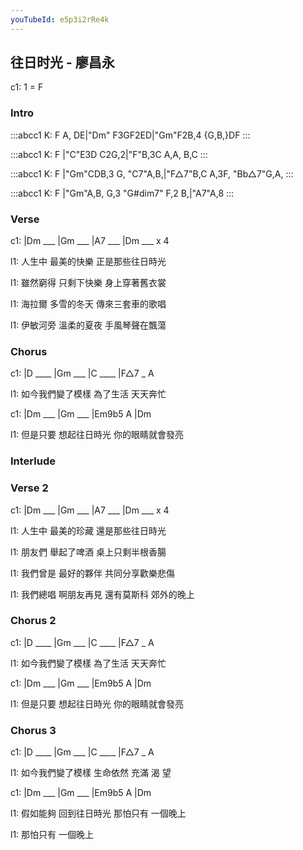 ```yaml
---
youTubeId: e5p3i2rRe4k
---
```


## 往日时光 - 廖昌永

c1: 1 = F 

### Intro

:::abcc1
K: F
A, DE|"Dm" F3GF2ED|"Gm"F2B,4 {G,B,}DF
:::

:::abcc1
K: F
|"C"E3D C2G,2|"F"B,3C A,A, B,C
:::

:::abcc1
K: F
|"Gm"CDB,3 G, "C7"A,B,|"F△7"B,C A,3F, "Bb△7"G,A,
:::

:::abcc1
K: F
|"Gm"A,B, G,3 "G#dim7" F,2 B,|"A7"A,8
:::


### Verse

c1: |Dm ___ |Gm ___ |A7 ___ |Dm ___ x 4

l1: 人生中 最美的快樂  正是那些往日時光

l1: 雖然窮得 只剩下快樂 身上穿著舊衣裳

l1: 海拉爾 多雪的冬天 傳來三套車的歌唱

l1: 伊敏河旁 溫柔的夏夜  手風琴聲在飄蕩

### Chorus

c1: |D ____ |Gm ___ |C ____ |F△7 _ A

l1: 如今我們變了模樣   為了生活  天天奔忙

c1: |Dm ___ |Gm ___ |Em9b5 A |Dm

l1: 但是只要  想起往日時光  你的眼睛就會發亮

### Interlude

### Verse 2

c1: |Dm ___ |Gm ___ |A7 ___ |Dm ___ x 4

l1: 人生中  最美的珍藏  還是那些往日時光

l1: 朋友們  舉起了啤酒  桌上只剩半根香腸

l1: 我們曾是 最好的夥伴  共同分享歡樂悲傷

l1: 我們總唱 啊朋友再見 還有莫斯科 郊外的晚上

### Chorus 2

c1: |D ____ |Gm ___ |C ____ |F△7 _ A

l1: 如今我們變了模樣   為了生活  天天奔忙

c1: |Dm ___ |Gm ___ |Em9b5 A |Dm

l1: 但是只要  想起往日時光  你的眼睛就會發亮

### Chorus 3

c1: |D ____ |Gm ___ |C ____ |F△7 _ A

l1: 如今我們變了模樣   生命依然  充滿 渴 望

c1: |Dm ___ |Gm ___ |Em9b5 A |Dm

l1: 假如能夠  回到往日時光  那怕只有  一個晚上

l1: 那怕只有  一個晚上

